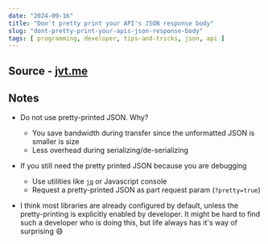 ```yaml
---
date: "2024-09-16"
title: "Don't pretty print your API's JSON response body"
slug: "dont-pretty-print-your-apis-json-response-body"
tags: [ programming, developer, tips-and-tricks, json, api ]
---
```




## Source - [jvt.me][1]

## Notes
* Do not use pretty-printed JSON. Why?
  * You save bandwidth during transfer since the unformatted JSON is smaller is size
  * Less overhead during serializing/de-serializing
* If you still need the pretty printed JSON because you are debugging
  * Use utilities like [`jq`][2] or Javascript console
  * Request a pretty-printed JSON as part request param (`?pretty=true`)
* I think most libraries are already configured by default, unless the pretty-printing is explicitly enabled by developer. It might be hard to find such a developer who is doing this, but life always has it's way of surprising 😄



  [1]: https://www.jvt.me/posts/2024/09/16/api-pretty/
  [2]: https://github.com/jqlang/jq
